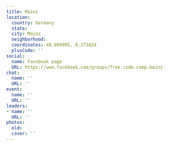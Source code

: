 ```yaml
---
title: Mainz
location:
  country: Germany
  state: 
  city: Mainz
  neighborhood: 
  coordinates: 49.999995, 8.271024
  plusCode: ''
social:
  name: Facebook page
  URL: https://www.facebook.com/groups/free.code.camp.mainz
chat:
  name: ''
  URL: ''
event:
  name: ''
  URL: ''
leaders:
- name: ''
  URL: ''
photos:
  old: 
  cover: ''
---
```

